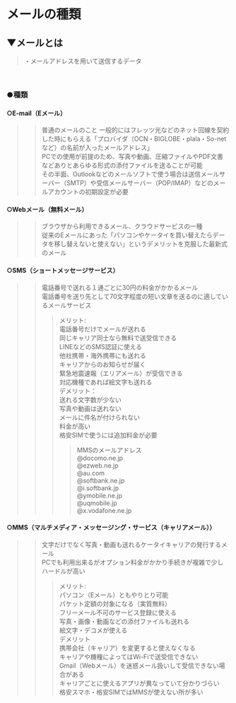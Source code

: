 # メールの種類

## ▼メールとは
>・メールアドレスを用いて送信するデータ<br>
<br>

### ●種類
#### ○E-mail（Eメール）<br>
>>普通のメールのこと
>>一般的にはフレッツ光などのネット回線を契約した時にもらえる「プロバイダ（OCN・BIGLOBE・plala・So-netなど）の名前が入ったメールアドレス」<br>
>>PCでの使用が前提のため、写真や動画、圧縮ファイルやPDF文書などありとあらゆる形式の添付ファイルを送ることが可能<br>
>>その半面、Outlookなどのメールソフトで使う場合は送信メールサーバー（SMTP）や受信メールサーバー（POP/IMAP）などのメールアカウントの初期設定が必要<br>

#### ○Webメール（無料メール）<br>
>>ブラウザから利用できるメール、クラウドサービスの一種<br>
>>従来のEメールにあった「パソコンやケータイを買い替えたらデータを移し替えないと使えない」というデメリットを克服した最新式のメール<br>

#### ○SMS（ショートメッセージサービス）<br>
>>電話番号で送れる１通ごとに30円の料金がかかるメール<br>
>>電話番号を送り先として70文字程度の短い文章を送るのに適しているメールサービス<br>
>>>メリット:<br>
>>>電話番号だけでメールが送れる<br>
>>>同じキャリア同士なら無料で送受信できる<br>
>>>LINEなどのSMS認証に使える<br>
>>>他社携帯・海外携帯にも送れる<br>
>>>キャリアからのお知らせが届く<br>
>>>緊急地震速報（エリアメール）が受信できる<br>
>>>対応機種であれば絵文字も送れる<br>
>>>デメリット：<br>
>>>送れる文字数が少ない<br>
>>>写真や動画は送れない<br>
>>>メールに件名が付けられない<br>
>>>料金が高い<br>
>>>格安SIMで使うには追加料金が必要<br>
>>>>MMSのメールアドレス<br>
>>>>@docomo.ne.jp<br>
>>>>@ezweb.ne.jp<br>
>>>>@au.com<br>
>>>>@softbank.ne.jp<br>
>>>>@i.softbank.jp<br>
>>>>@ymobile.ne.jp<br>
>>>>@uqmobile.jp<br>
>>>>@x.vodafone.ne.jp<br>


#### ○MMS（マルチメディア・メッセージング・サービス（キャリアメール））<br>
>>文字だけでなく写真・動画も送れるケータイキャリアの発行するメール<br>
>>PCでも利用出来るがオプション料金がかかり手続きが複雑で少しハードルが高い<br>
>>>メリット:<br>
>>パソコン（Eメール）ともやりとり可能<br>
>>>パケット定額の対象になる（実質無料）<br>
>>>フリーメール不可のサービス登録に使える<br>
>>>写真・画像・動画などの添付ファイルも送れる<br>
>>>絵文字・デコメが使える<br>
>>>デメリット<br>
>>>携帯会社（キャリア）を変更すると使えなくなる<br>
>>>キャリアや機種によってはWi-Fiで送受信できない<br>
>>>Gmail（Webメール）を迷惑メール扱いして受信できない場合がある<br>
>>>キャリアごとに使えるアプリが異なっていて分かりづらい<br>
>>>格安スマホ・格安SIMではMMSが使えない所が多い<br>

<br>

